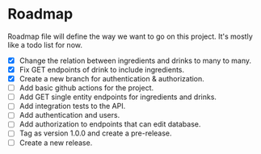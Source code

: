 ﻿# Roadmap
Roadmap file will define the way we want to go on this project.
It's mostly like a todo list for now.

- [X] Change the relation between ingredients and drinks to many to many.
- [X] Fix GET endpoints of drink to include ingredients.
- [X] Create a new branch for authentication & authorization.
- [ ] Add basic github actions for the project.
- [ ] Add GET single entity endpoints for ingredients and drinks.
- [ ] Add integration tests to the API.
- [ ] Add authentication and users.
- [ ] Add authorization to endpoints that can edit database.
- [ ] Tag as version 1.0.0 and create a pre-release.
- [ ] Create a new release.